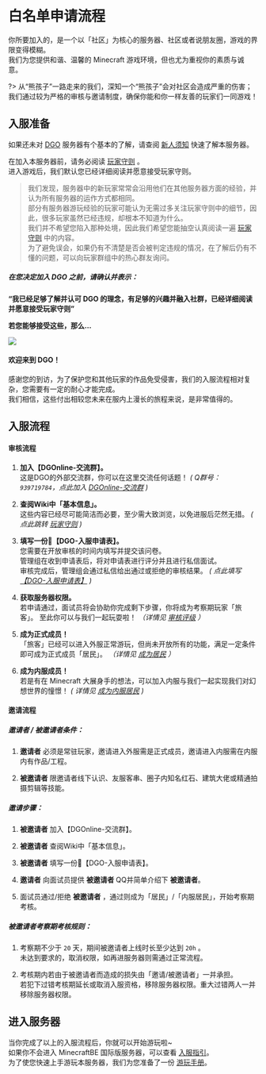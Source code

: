 <!-- guide/apply -->

# 白名单申请流程

你所要加入的，是一个以「社区」为核心的服务器、社区或者说朋友圈，游戏的界限变得模糊。<br/>
我们为您提供和谐、温馨的 Minecraft 游戏环境，但也尤为重视你的素质与诚意。

?> 从“熊孩子”一路走来的我们，深知一个“熊孩子”会对社区会造成严重的伤害；<br/>
我们通过较为严格的审核与邀请制度，确保你能和你一样友善的玩家们一同游戏！



## 入服准备

如果还未对 [DGO](notice/about) 服务器有个基本的了解，请查阅 [新人须知](notice/server) 快速了解本服务器。

在加入本服务器前，请务必阅读 [玩家守则](notice/rules) 。<br/>
进入游戏后，我们默认您已经详细阅读并愿意接受玩家守则。

> 我们发现，服务器中的新玩家常常会沿用他们在其他服务器方面的经验，并认为所有服务器的运作方式都相同。<br/>
部分有服务器游玩经验的玩家可能认为无需过多关注玩家守则中的细节，因此，很多玩家虽然已经违规，却根本不知道为什么。<br/>
我们并不希望您陷入那种处境，因此我们希望您能抽空认真阅读一遍 [玩家守则](notice/rules) 中的内容。<br/>
为了避免误会，如果仍有不清楚是否会被判定违规的情况，在了解后仍有不懂的问题，可以向玩家群组中的热心群友询问。

##### 在您决定加入 DGO 之前，请确认并表示：

 **“我已经足够了解并认可 DGO 的理念，有足够的兴趣并融入社群，已经详细阅读并愿意接受玩家守则”** 

 **若您能够接受这些，那么…** 

![](http://39.100.70.44:8000/images/index_rotation_pic1.jpg)

#### 欢迎来到 DGO！

感谢您的到访，为了保护您和其他玩家的作品免受侵害，我们的入服流程相对复杂，您需要有一定的耐心才能完成。<br/>
我们相信，这些付出相较您未来在服内上漫长的旅程来说，是非常值得的。



## 入服流程

#### 审核流程

1. **加入【DGOnline-交流群】。** <br/>
这是DGO的外部交流群，你可以在这里交流任何话题！
 *( Q群号：`939719784`，点此加入 [DGOnline-交流群](https://jq.qq.com/?_wv=1027&k=fLYVZmGj) )*

2. **查阅Wiki中「基本信息」。** <br/>
这些内容已经尽可能简洁而必要，至少需大致浏览，以免进服后茫然无措。
 *( 点此跳转 [玩家守则](notice/rules) )*

3. **填写一份📰【DGO-入服申请表】。** <br/>
您需要在开放审核的时间内填写并提交该问卷。<br/>
管理组在收到申请表后，将对申请表进行评分并且进行私信面试。<br/>
审核完成后，管理组会通过私信给出通过或拒绝的审核结果。
 *( 点此填写 [【DGO-入服申请表】](https://wj.qq.com/s2/5534523/a1b2/) )*

4. **获取服务器权限。** <br/>
若申请通过，面试员将会协助你完成剩下步骤，你将成为考察期玩家「旅客」。
至此你可以与我们一起玩耍啦！
 *（详情见 [审核评级](guide/apply/reviewScore) ）* 

5. **成为正式成员！** <br/>
「旅客」已经可以进入外服正常游玩，但尚未开放所有的功能，满足一定条件即可成为正式成员「居民」。
 *（详情见 [成为居民](guide/apply/Resident) ）* 

6. **成为内服成员！** <br/>
若是有在 Minecraft 大展身手的想法，可以加入内服与我们一起实现我们对幻想世界的憧憬！
 *( 详情见 [成为内服居民](guide/apply/MainResident) )*



#### 邀请流程

##### 邀请者 / 被邀请者条件：

1. **邀请者** 必须是常驻玩家，邀请进入外服需是正式成员，邀请进入内服需在内服内有作品/工程。

2. **被邀请者** 限邀请者线下认识、友服客串、圈子内知名红石、建筑大佬或精通拍摄剪辑等技能。

##### 邀请步骤：

1. **被邀请者** 加入【DGOnline-交流群】。

2. **被邀请者** 查阅Wiki中「基本信息」。
   
3. **被邀请者** 填写一份📰【DGO-入服申请表】。

4. **邀请者** 向面试员提供 **被邀请者** QQ并简单介绍下 **被邀请者**。

5. 面试员通过/拒绝 **被邀请者** ，通过则成为「居民」/「内服居民」，开始考察期考核。

##### 被邀请者考察期考核规则：

1. 考察期不少于 `20` 天，期间被邀请者上线时长至少达到 `20h` 。<br/>
未达到要求的，取消权限，如再进服务器则需通过正常流程。

2. 考核期内若由于被邀请者而造成的损失由「邀请/被邀请者」一并承担。<br/>
若犯下过错考核期延长或取消入服资格，移除服务器权限。重大过错两人一并移除服务器权限。



## 进入服务器

当你完成了以上的入服流程后，你就可以开始游玩啦~<br/>
如果你不会进入 MinecraftBE 国际版服务器，可以查看 [入服指引](guide/join)。<br/>
为了使您快速上手游玩本服务器，我们为您准备了一份 [游玩手册](guide/play)。